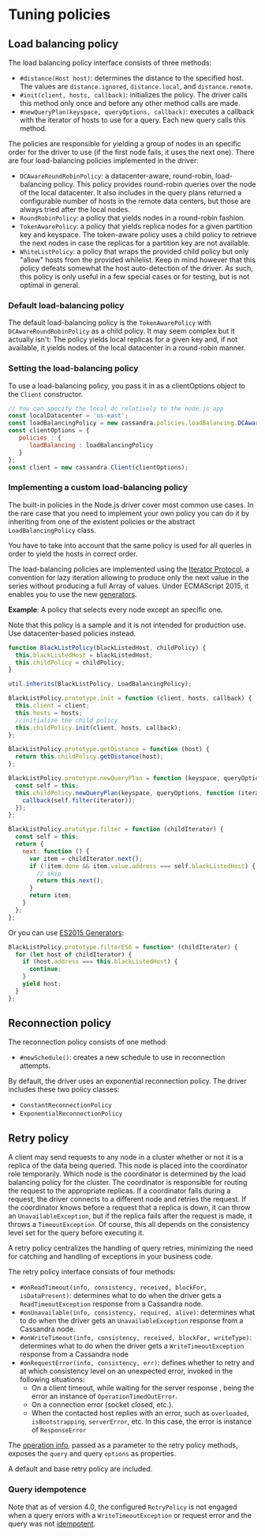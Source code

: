 # Tuning policies

## Load balancing policy

The load balancing policy interface consists of three methods:

- `#distance(Host host)`: determines the distance to the specified host. The values are `distance.ignored`, 
`distance.local`, and `distance.remote`.
- `#init(client, hosts, callback)`: initializes the policy. The driver calls this method only once and before any other
method calls are made.
- `#newQueryPlan(keyspace, queryOptions, callback)`: executes a callback with the iterator of hosts to use for a query.
Each new query calls this method.

The policies are responsible for yielding a group of nodes in an specific order for the driver to use (if the first
node fails, it uses the next one). There are four load-balancing policies implemented in the driver: 

- `DCAwareRoundRobinPolicy`: a datacenter-aware, round-robin, load-balancing policy. This policy provides round-robin
queries over the node of the local datacenter. It also includes in the query plans returned a configurable number of
hosts in the remote data centers, but those are always tried after the local nodes.
- `RoundRobinPolicy`: a policy that yields nodes in a round-robin fashion.
- `TokenAwarePolicy`: a policy that yields replica nodes for a given partition key and keyspace. The token-aware policy
uses a child policy to retrieve the next nodes in case the replicas for a partition key are not available.
- `WhiteListPolicy`: a policy that wraps the provided child policy but only "allow" hosts from the provided
whilelist. Keep in mind however that this policy defeats somewhat the host auto-detection of the driver. As such, this 
policy is only useful in a few special cases or for testing, but is not optimal in general.

### Default load-balancing policy

The default load-balancing policy is the `TokenAwarePolicy` with `DCAwareRoundRobinPolicy` as a child policy. It may
seem complex but it actually isn't: The policy yields local replicas for a given key and, if not available, it yields
nodes of the local datacenter in a round-robin manner.

### Setting the load-balancing policy

To use a load-balancing policy, you pass it in as a clientOptions object to the `Client` constructor.

```javascript
// You can specify the local dc relatively to the node.js app
const localDatacenter = 'us-east';
const loadBalancingPolicy = new cassandra.policies.loadBalancing.DCAwareRoundRobinPolicy(localDatacenter); 
const clientOptions = {
   policies : {
      loadBalancing : loadBalancingPolicy
   }
}; 
const client = new cassandra.Client(clientOptions);
```

### Implementing a custom load-balancing policy

The built-in policies in the Node.js driver cover most common use cases. In the rare case that you need to implement
your own policy you can do it by inheriting from one of the existent policies or the abstract `LoadBalancingPolicy`
class.

You have to take into account that the same policy is used for all queries in order to yield the hosts in correct order.

The load-balancing policies are implemented using the [Iterator
Protocol](https://developer.mozilla.org/en/docs/Web/JavaScript/Reference/Iteration_protocols#iterator), a convention for
lazy iteration allowing to produce only the next value in the series without producing a full Array of values. Under
ECMAScript 2015, it enables you to use the new [generators][generators].

**Example**: A policy that selects every node except an specific one.

Note that this policy is a sample and it is not intended for production use. Use datacenter-based policies instead.

```javascript
function BlackListPolicy(blackListedHost, childPolicy) {
  this.blackListedHost = blackListedHost;
  this.childPolicy = childPolicy;
}

util.inherits(BlackListPolicy, LoadBalancingPolicy);

BlackListPolicy.prototype.init = function (client, hosts, callback) {
  this.client = client;
  this.hosts = hosts;
  //initialize the child policy
  this.childPolicy.init(client, hosts, callback);
};

BlackListPolicy.prototype.getDistance = function (host) {
  return this.childPolicy.getDistance(host);
};

BlackListPolicy.prototype.newQueryPlan = function (keyspace, queryOptions, callback) {
  const self = this;
  this.childPolicy.newQueryPlan(keyspace, queryOptions, function (iterator) {
    callback(self.filter(iterator));
  });
};

BlackListPolicy.prototype.filter = function (childIterator) {
  const self = this;
  return {
    next: function () {
      var item = childIterator.next();
      if (!item.done && item.value.address === self.blackListedHost) {
        // skip
        return this.next();
      }
      return item;
    }
  };
};
```

Or you can use [ES2015 Generators][generators]:

```javascript
BlackListPolicy.prototype.filterES6 = function* (childIterator) {
  for (let host of childIterator) {
    if (host.address === this.blackListedHost) {
      continue;
    }
    yield host;
  }
};
```

## Reconnection policy

The reconnection policy consists of one method:

- `#newSchedule()`: creates a new schedule to use in reconnection attempts.

By default, the driver uses an exponential reconnection policy. The driver includes these two policy classes:

- `ConstantReconnectionPolicy`
- `ExponentialReconnectionPolicy`

## Retry policy

A client may send requests to any node in a cluster whether or not it is a replica of the data being queried.
This node is placed into the coordinator role temporarily. Which node is the coordinator is determined by the load
balancing policy for the cluster. The coordinator is responsible for routing the request to the appropriate replicas.
If a coordinator fails during a request, the driver connects to a different node and retries the request.
If the coordinator knows before a request that a replica is down, it can throw an `UnavailableException`, but if the
replica fails after the request is made, it throws a `TimeoutException`. Of course, this all depends on the consistency
level set for the query before executing it.

A retry policy centralizes the handling of query retries, minimizing the need for catching and handling of exceptions in
 your business code.

The retry policy interface consists of four methods:

- `#onReadTimeout(info, consistency, received, blockFor, isDataPresent)`: determines what to do when the driver
gets a `ReadTimeoutException` response from a Cassandra node.
- `#onUnavailable(info, consistency, required, alive)`: determines what to do when the driver gets an 
`UnavailableException` response from a Cassandra node.
- `#onWriteTimeout(info, consistency, received, blockFor, writeType)`: determines what to do when the driver gets
a `WriteTimeoutException` response from a Cassandra node
- `#onRequestError(info, consistency, err)`: defines whether to retry and at which consistency level on an 
unexpected error, invoked in the following situations:
    - On a client timeout, while waiting for the server response , being the error an instance of 
    `OperationTimedOutError`.
    - On a connection error (socket closed, etc.).
    - When the contacted host replies with an error, such as `overloaded`, `isBootstrapping`, `serverError`, etc. In 
    this case, the error is instance of `ResponseError`

The [operation info][OperationInfo], passed as a parameter to the retry policy methods, exposes the `query` and query 
`options` as properties.

A default and base retry policy are included.

### Query idempotence

Note that as of version 4.0, the configured `RetryPolicy` is not engaged when a query errors with a
`WriteTimeoutException` or request error and the query was not [idempotent][idempotent].

[generators]: https://developer.mozilla.org/en-US/docs/Web/JavaScript/Reference/Global_Objects/Generator
[OperationInfo]: /api/module.policies/module.retry/type.OperationInfo/
[idempotent]: ../speculative-executions/#query-idempotence
